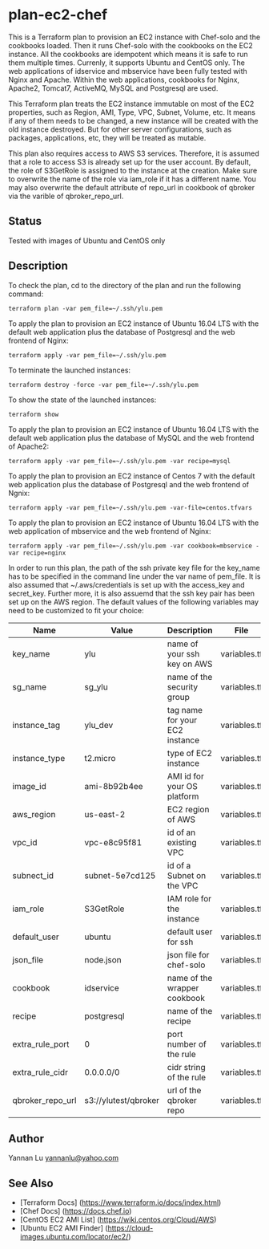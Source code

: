 # plan-ec2-chef

This is a Terraform plan to provision an EC2 instance with Chef-solo and the cookbooks loaded. Then it runs Chef-solo with the cookbooks on the EC2 instance. All the cookbooks are idempotent which means it is safe to run them multiple times. Currenly, it supports Ubuntu and CentOS only. The web applications of idservice and mbservice have been fully tested with Nginx and Apache. Within the web applications, cookbooks for Nginx, Apache2, Tomcat7, ActiveMQ, MySQL and Postgresql are used.

This Terraform plan treats the EC2 instance immutable on most of the EC2 properties, such as Region, AMI, Type, VPC, Subnet, Volume, etc. It means if any of them needs to be changed, a new instance will be created with the old instance destroyed. But for other server configurations, such as packages, applications, etc, they will be treated as mutable.

This plan also requires access to AWS S3 services. Therefore, it is assumed that a role to access S3 is already set up for the user account. By default, the role of S3GetRole is assigned to the instance at the creation. Make sure to overwrite the name of the role via iam_role if it has a different name. You may also overwrite the default attribute of repo_url in cookbook of qbroker via the varible of qbroker_repo_url.

## Status

Tested with images of Ubuntu and CentOS only

## Description

To check the plan, cd to the directory of the plan and run the following command:
```
terraform plan -var pem_file=~/.ssh/ylu.pem
```

To apply the plan to provision an EC2 instance of Ubuntu 16.04 LTS with the default web application plus the database of Postgresql and the web frontend of Nginx:
```
terraform apply -var pem_file=~/.ssh/ylu.pem
```

To terminate the launched instances:
```
terraform destroy -force -var pem_file=~/.ssh/ylu.pem
```

To show the state of the launched instances:
```
terraform show
```

To apply the plan to provision an EC2 instance of Ubuntu 16.04 LTS with the default web application plus the database of MySQL and the web frontend of Apache2:
```
terraform apply -var pem_file=~/.ssh/ylu.pem -var recipe=mysql
```

To apply the plan to provision an EC2 instance of Centos 7 with the default web application plus the database of Postgresql and the web frontend of Ngnix:
```
terraform apply -var pem_file=~/.ssh/ylu.pem -var-file=centos.tfvars
```

To apply the plan to provision an EC2 instance of Ubuntu 16.04 LTS with the web application of mbservice and the web frontend of Nginx:
```
terraform apply -var pem_file=~/.ssh/ylu.pem -var cookbook=mbservice -var recipe=nginx
```

In order to run this plan, the path of the ssh private key file for the key_name has to be specified in the command line under the var name of pem_file. It is also assumed that ~/.aws/credentials is set up with the access_key and secret_key. Further more, it is also assuemd that the ssh key pair has been set up on the AWS region. The default values of the following variables may need to be customized to fit your choice:

| Name                         | Value                | Description                    | File                  |
| ---                          | ---                  | ---                            | ---                   |
| key_name                     | ylu                  | name of your ssh key on AWS    | variables.tf          |
| sg_name                      | sg_ylu               | name of the security group     | variables.tf          |
| instance_tag                 | ylu_dev              | tag name for your EC2 instance | variables.tf          |
| instance_type                | t2.micro             | type of EC2 instance           | variables.tf          |
| image_id                     | ami-8b92b4ee         | AMI id for your OS platform    | variables.tf          |
| aws_region                   | us-east-2            | EC2 region of AWS              | variables.tf          |
| vpc_id                       | vpc-e8c95f81         | id of an existing VPC          | variables.tf          |
| subnect_id                   | subnet-5e7cd125      | id of a Subnet on the VPC      | variables.tf          |
| iam_role                     | S3GetRole            | IAM role for the instance      | variables.tf          |
| default_user                 | ubuntu               | default user for ssh           | variables.tf          |
| json_file                    | node.json            | json file for chef-solo        | variables.tf          |
| cookbook                     | idservice            | name of the wrapper cookbook   | variables.tf          |
| recipe                       | postgresql           | name of the recipe             | variables.tf          |
| extra_rule_port              | 0                    | port number of the rule        | variables.tf          |
| extra_rule_cidr              | 0.0.0.0/0            | cidr string of the rule        | variables.tf          |
| qbroker_repo_url             | s3://ylutest/qbroker | url of the qbroker repo        | variables.tf          |

## Author
Yannan Lu <yannanlu@yahoo.com>

## See Also
* [Terraform Docs] (https://www.terraform.io/docs/index.html)
* [Chef Docs] (https://docs.chef.io)
* [CentOS EC2 AMI List] (https://wiki.centos.org/Cloud/AWS)
* [Ubuntu EC2 AMI Finder] (https://cloud-images.ubuntu.com/locator/ec2/)
